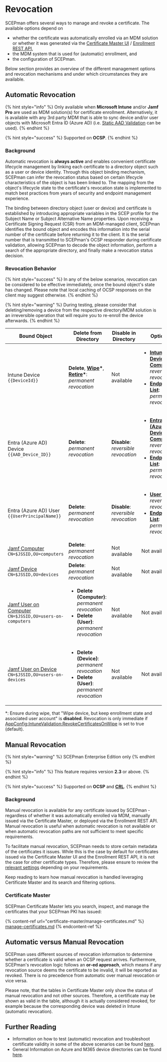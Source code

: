 # Revocation

SCEPman offers several ways to manage and revoke a certificate. The available options depend on

* whether the certificate was automatically enrolled via an MDM solution or whether it was generated via the [Certificate Master UI](certificate-master/) / [Enrollment REST API](api-certificates/),
* the MDM system that is used for (automatic) enrollment, and
* the configuration of SCEPman.

Below section provides an overview of the different management options and revocation mechanisms and under which circumstances they are available.

## Automatic Revocation

{% hint style="info" %}
Only available when **Microsoft Intune** and/or **Jamf Pro** are used as MDM solution(s) for certificate enrollment. Alternatively, it is available with any 3rd party MDM that is able to sync device and/or user objects with Microsoft Entra ID (Azure AD) (i.e. [Static AAD Validation](../scepman-configuration/application-settings/scep-endpoints/staticaad-validation.md) can be used).
{% endhint %}

{% hint style="success" %}
Supported on **OCSP**.
{% endhint %}

### Background

Automatic revocation is **always active** and enables convenient certificate lifecycle management by linking each certificate to a directory object such as a user or device identity. Through this object binding mechanism, SCEPman can infer the revocation status based on certain lifecycle characteristics of the object is has been linked to. The mapping from the object's lifecycle state to the certificate's revocation state is implemented to match best practices from years of security and endpoint management experience.&#x20;

The binding between directory object (user or device) and certificate is established by introducing appropriate variables in the SCEP profile for the Subject Name or Subject Alternative Name properties. Upon receiving a Certificate Signing Request (CSR) from an MDM-managed client, SCEPman identifies the bound object and encodes this information into the serial number of the certificate before returning it to the client. It is the serial number that is transmitted to SCEPman's OCSP responder during certificate validation, allowing SCEPman to decode the object information, perform a search of the appropriate directory, and finally make a revocation status decision.

### Revocation Behavior

{% hint style="success" %}
In any of the below scenarios, revocation can be considered to be effective immediately, once the bound object's state has changed. Please note that local caching of OCSP responses on the client may suggest otherwise.
{% endhint %}

{% hint style="warning" %}
During testing, please consider that deleting/removing a device from the respective directory/MDM solution is an irreversible operation that will require you to re-enroll the device afterwards.
{% endhint %}

<table><thead><tr><th width="262">Bound Object</th><th>Delete from Directory</th><th>Disable in Directory</th><th>Optional </th></tr></thead><tbody><tr><td>Intune Device <code>{{DeviceId}}</code></td><td><strong>Delete</strong>, <a href="https://learn.microsoft.com/en-us/mem/intune/remote-actions/devices-wipe#wipe"><strong>Wipe</strong></a><strong>*</strong>, <a href="https://learn.microsoft.com/en-us/mem/intune/remote-actions/devices-wipe#retire"><strong>Retire</strong></a><strong>*</strong>: <em>permanent revocation</em></td><td>Not available</td><td><ul><li><a href="../scepman-configuration/application-settings/scep-endpoints/intune-validation.md#appconfig-intunevalidation-compliancecheck"><strong>Intune Device Compliance</strong></a>: <em>reversible revocation</em></li><li><a href="https://docs.scepman.com/advanced-configuration/application-settings/intune-validation#appconfig-intunevalidation-devicedirectory"><strong>Endpoint List</strong></a>: <em>permanent revocation</em></li></ul></td></tr><tr><td>Entra (Azure AD) Device<br><code>{{AAD_Device_ID}}</code><br></td><td><strong>Delete</strong>: <em>permanent revocation</em></td><td><strong>Disable</strong>: <em>reversible revocation</em></td><td><ul><li><a href="../scepman-configuration/application-settings/scep-endpoints/intune-validation.md#appconfig-intunevalidation-compliancecheck"><strong>Entra (Azure AD) Device Compliance</strong></a>: <em>reversible revocation</em></li><li><a href="https://docs.scepman.com/advanced-configuration/application-settings/intune-validation#appconfig-intunevalidation-devicedirectory"><strong>Endpoint List</strong></a>: <em>permanent revocation</em></li></ul></td></tr><tr><td>Entra (Azure AD) User<br><code>{{UserPrincipalName}}</code></td><td><strong>Delete</strong>: <em>permanent revocation</em></td><td><strong>Disable</strong>: <em>reversible revocation</em></td><td><ul><li><a href="../scepman-configuration/application-settings/scep-endpoints/intune-validation.md#appconfig-intunevalidation-waitforsuccessnotificationresponse"><strong>User Risk</strong></a>: <em>reversible revocation</em></li><li><a href="https://docs.scepman.com/advanced-configuration/application-settings/intune-validation#appconfig-intunevalidation-devicedirectory"><strong>Endpoint List</strong></a>: <em>permanent revocation</em></li></ul></td></tr><tr><td><a href="jamf/computers.md">Jamf Computer</a><br><code>CN=$JSSID,OU=computers</code></td><td><strong>Delete</strong>: <em>permanent revocation</em></td><td>Not available</td><td>Not available</td></tr><tr><td><a href="jamf/devices.md">Jamf Device</a><br><code>CN=$JSSID,OU=devices</code></td><td><strong>Delete</strong>: <em>permanent revocation</em></td><td>Not available</td><td>Not available</td></tr><tr><td><a href="jamf/users.md#user-certificates-on-computers">Jamf User on Computer</a><br><code>CN=$JSSID,OU=users-on-computers</code><br></td><td><ul><li><strong>Delete (Computer)</strong>: <em>permanent revocation</em></li><li><strong>Delete (User)</strong>: <em>permanent revocation</em></li></ul></td><td>Not available</td><td>Not available</td></tr><tr><td><a href="jamf/users.md#user-certificates-on-devices">Jamf User on Device</a><br><code>CN=$JSSID,OU=users-on-devices</code></td><td><ul><li><strong>Delete (Device)</strong>: <em>permanent revocation</em></li><li><strong>Delete (User)</strong>: <em>permanent revocation</em></li></ul></td><td>Not available</td><td>Not available</td></tr></tbody></table>

\*: Ensure during wipe, that "Wipe device, but keep enrollment state and associated user account" is **disabled**. Revocation is only immediate if [AppConfig:IntuneValidation:RevokeCertificatesOnWipe](../scepman-configuration/application-settings/scep-endpoints/intune-validation.md#appconfig-intunevalidation-revokecertificatesonwipe) is set to true (default).

## Manual Revocation

{% hint style="warning" %}
SCEPman Enterprise Edition only
{% endhint %}

{% hint style="info" %}
This feature requires version **2.3** or above.
{% endhint %}

{% hint style="success" %}
Supported on **OCSP** and [**CRL**](../scepman-configuration/application-settings/crl.md).
{% endhint %}

### Background

Manual revocation is available for any certificate issued by SCEPman - regardless of whether it was automatically enrolled via MDM, manually issued via the Certificate Master, or deployed via the Enrollment REST API. Manual revocation is useful when automatic revocation is not available or when automatic revocation paths are not sufficient to meet specific requirements.

To facilitate manual revocation, SCEPman needs to store certain metadata of the certificates it issues. While this is the case by default for certificates issued via the Certificate Master UI and the Enrollment REST API, it is not the case for other certificate types. Therefore, please ensure to review the [relevant settings](manage-certificates.md#storing-certificate-metadata-in-the-certificate-database) depending on your requirements.&#x20;

Keep reading to learn how manual revocation is handled leveraging Certificate Master and its search and filtering options.

### Certificate Master

SCEPman Certificate Master lets you search, inspect, and manage the certificates that your SCEPman PKI has issued:

{% content-ref url="certificate-master/manage-certificates.md" %}
[manage-certificates.md](certificate-master/manage-certificates.md)
{% endcontent-ref %}

## Automatic versus Manual Revocation

SCEPman uses different sources of revocation information to determine whether a certificate is valid when an OCSP request arrives. Furthermore, SCEPman's revocation logic follows an **or-ed approach**, which means if any revocation source deems the certificate to be invalid, it will be reported as revoked. There is no precedence from automatic over manual revocation or vice versa.&#x20;

Please note, that the tables in Certificate Master only show the status of manual revocation and not other sources. Therefore, a certificate may be shown as valid in the table, although it is actually considered revoked, for example because the corresponding device was deleted in Intune (automatic revocation).&#x20;

## Further Reading

* Information on how to test (automatic) revocation and troubleshoot certificate validity in some of the above scenarios can be found [here](../other/troubleshooting/general.md#problems-with-the-validity-of-certificates).
* General Information on Azure and M365 device directories can be found [here](../scepman-configuration/device-directories.md).
